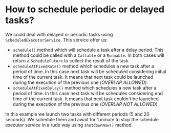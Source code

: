 # How to schedule periodic or delayed tasks?

We could deal with delayed or periodic tasks using `ScheduledExecutorService`. This service offer us:
* `schedule()` method which will schedule a task after a delay period. This method could be called with a `Callable` or a `Runnable`. In both cases will return a `ScheduleFuture` to collect the result of the task.
* `scheduleAtFixedRate()` method which schedules a new task after a period of time. In this case next task will be scheduled considering initial time of the current task. It means that next task could be launched during the execution of the previous one (*OVERLAP ALLOWED*).
* `scheduleAtFixedDelay()` method which schedules a new task after a period of time. In this case next task will be schedules considering end time of the current task. It means that next task couldn't be launched during the execution of the previous one (*OVERLAP NOT ALLOWED*)

In this example we launch two tasks with different periods (5 and 20 seconds). We schedule them and await for 1 minute to stop the schedule executor service in a rude way using `shutdownNow()` method.